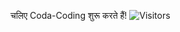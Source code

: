 चलिए Coda-Coding शुरू करते हैं! 
![Visitors](https://komarev.com/ghpvc/?username=rahulophile&label=Visitors&color=green&style=flat-square)
